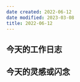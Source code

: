 ```yaml
---
date created: 2022-06-12
date modified: 2023-03-08
title: 2022-06-12
---
```


## 今天的工作日志

## 今天的灵感或闪念
